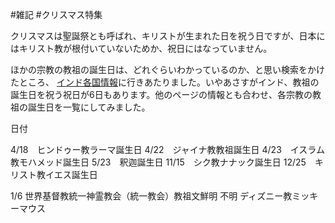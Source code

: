 #雑記
#クリスマス特集

クリスマスは聖誕祭とも呼ばれ、キリストが生まれた日を祝う日ですが、日本にはキリスト教が根付いていないためか、祝日にはなっていません。

ほかの宗教の教祖の誕生日は、どれぐらいわかっているのか、と思い検索をかけたところ、
[インド各国情報](http://www.arukikata.co.jp/country/india.html)に行きあたりました。いやあさすがインド、教祖の誕生日を祝う祝日が6日もあります。他のページの情報とも合わせ、各宗教の教祖の誕生日を一覧にしてみました。

日付

4/18　ヒンドゥー教ラーマ誕生日
4/22　ジャイナ教教祖誕生日
4/23　イスラム教モハメッド誕生日
5/23　釈迦誕生日
11/15　シク教ナナック誕生日
12/25　キリスト教イエス誕生日

1/6   世界基督教統一神霊教会（統一教会）教祖文鮮明
不明 ディズニー教ミッキーマウス

<!--  -->

